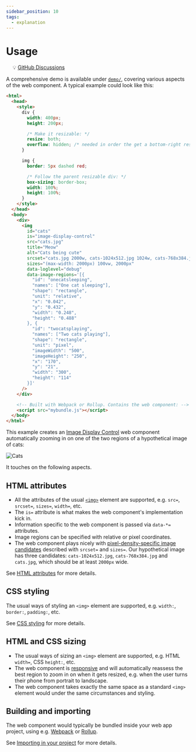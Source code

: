```yaml
---
sidebar_position: 10
tags:
  - explanation
---
```


# Usage

&emsp; :bulb: [GitHub Discussions](https://github.com/Frameright/image-display-control-web-component/discussions)

A comprehensive demo is available under [`demo/`](demo), covering various
aspects of the web component. A typical example could look like this:

```html
<html>
  <head>
    <style>
      div {
        width: 400px;
        height: 200px;

        /* Make it resizable: */
        resize: both;
        overflow: hidden; /* needed in order the get a bottom-right resize handle */
      }

      img {
        border: 5px dashed red;

        /* Follow the parent resizable div: */
        box-sizing: border-box;
        width: 100%;
        height: 100%;
      }
    </style>
  </head>
  <body>
    <div>
      <img
        id="cats"
        is="image-display-control"
        src="cats.jpg"
        title="Meow"
        alt="Cats being cute"
        srcset="cats.jpg 2000w, cats-1024x512.jpg 1024w, cats-768x384.jpg 768w"
        sizes="(max-width: 2000px) 100vw, 2000px"
        data-loglevel="debug"
        data-image-regions='[{
          "id": "onecatsleeping",
          "names": ["One cat sleeping"],
          "shape": "rectangle",
          "unit": "relative",
          "x": "0.042",
          "y": "0.432",
          "width": "0.248",
          "height": "0.488"
        }, {
          "id": "twocatsplaying",
          "names": ["Two cats playing"],
          "shape": "rectangle",
          "unit": "pixel",
          "imageWidth": "500",
          "imageHeight": "250",
          "x": "170",
          "y": "21",
          "width": "300",
          "height": "114"
        }]'
      />
    </div>

    <!-- Built with Webpack or Rollup. Contains the web component: -->
    <script src="mybundle.js"></script>
  </body>
</html>
```

This example creates an [Image Display Control](https://frameright.io) web
component automatically zooming in on one of the two regions of a hypothetical
image of cats:

![Cats](/img/web-component/cats.png)

It touches on the following aspects.

## HTML attributes

- All the attributes of the usual
  [`<img>`](https://developer.mozilla.org/en-US/docs/Web/HTML/Element/img)
  element are supported, e.g. `src=`, `srcset=`, `sizes=`, `width=`, etc.
- The `is=` attribute is what makes the web component's implementation kick in.
- Information specific to the web component is passed via `data-*=` attributes.
- Image regions can be specified with relative or pixel coordinates.
- The web component plays nicely with
  [pixel-density-specific image candidates](https://developer.mozilla.org/en-US/docs/Web/API/HTMLImageElement/srcset)
  described with `srcset=` and `sizes=`. Our hypothetical image has three
  candidates: `cats-1024x512.jpg`, `cats-768x384.jpg` and `cats.jpg`, which
  should be at least `2000px` wide.

See [HTML attributes](html-attrs) for more details.

## CSS styling

The usual ways of styling an `<img>` element are supported, e.g. `width:`,
`border:`, `padding:`, etc.

See [CSS styling](styling) for more details.

## HTML and CSS sizing

- The usual ways of sizing an `<img>` element are supported, e.g. HTML `width=`,
  CSS `height:`, etc.
- The web component is
  [responsive](https://developer.mozilla.org/en-US/docs/Learn/CSS/CSS_layout/Responsive_Design)
  and will automatically reassess the best region to zoom in on when it gets
  resized, e.g. when the user turns their phone from portrait to landscape.
- The web component takes exactly the same space as a standard `<img>` element
  would under the same circumstances and styling.

## Building and importing

The web component would typically be bundled inside your web app project, using
e.g. [Webpack](https://webpack.js.org/) or [Rollup](https://rollupjs.org/).

See [Importing in your project](importing) for more details.
